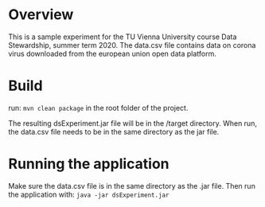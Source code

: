 # Overview

This is a sample experiment for the TU Vienna University course Data Stewardship, summer term 2020. 
The data.csv file contains data on corona virus downloaded from the european union open data platform.


# Build
run: `mvn clean package` in the root folder of the project. 

The resulting dsExperiment.jar file will be in the /target directory. 
When run, the data.csv file needs to be in the same directory as the jar file.


# Running the application
Make sure the data.csv file is in the same directory as the .jar file. 
Then run the application with: `java -jar dsExperiment.jar`
